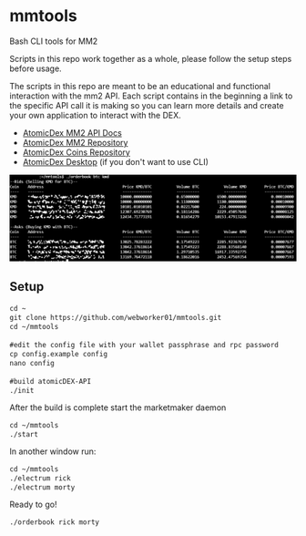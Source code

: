 # mmtools
Bash CLI tools for MM2

Scripts in this repo work together as a whole, please follow the setup steps before usage.

The scripts in this repo are meant to be an educational and functional interaction with the mm2 API.  Each script contains in the beginning a link to the specific API call it is making so you can learn more details and create your own application to interact with the DEX.

* [AtomicDex MM2 API Docs](https://developers.atomicdex.io/basic-docs/atomicdex/atomicdex-api.html)
* [AtomicDex MM2 Repository](https://github.com/KomodoPlatform/atomicDEX-API)
* [AtomicDex Coins Repository](https://github.com/KomodoPlatform/coins)
* [AtomicDex Desktop](https://github.com/KomodoPlatform/atomicDEX-Desktop) (if you don't want to use CLI)


![orderbook.png](./img/orderbook.png)

## Setup

```
cd ~
git clone https://github.com/webworker01/mmtools.git
cd ~/mmtools

#edit the config file with your wallet passphrase and rpc password
cp config.example config
nano config

#build atomicDEX-API
./init
```

After the build is complete start the marketmaker daemon

```
cd ~/mmtools
./start
```

In another window run:

```
cd ~/mmtools
./electrum rick
./electrum morty
```

Ready to go!

```
./orderbook rick morty
```
